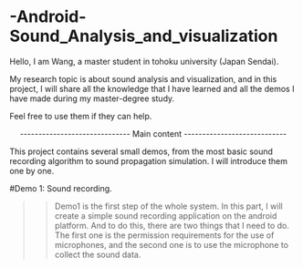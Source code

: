 # -Android-Sound_Analysis_and_visualization

Hello, I am Wang, a master student in tohoku university (Japan Sendai). 
  
My research topic is about sound analysis and visualization, and in this project, I will share all the knowledge that I have learned and all the demos I have made during my master-degree study.   
  
Feel free to use them if they can help.  

<p align="center">------------------------------ Main content ----------------------------</p>
  
This project contains several small demos, from the most basic sound recording algorithm to sound propagation simulation. I will introduce them one by one.  

#Demo 1: Sound recording.  
>>Demo1 is the first step of the whole system. In this part, I will create a simple sound recording application on the android platform. And to do this, there are two things that I need to do. The first one is the permission requirements for the use of microphones, and the second one is to use the microphone to collect the sound data.  